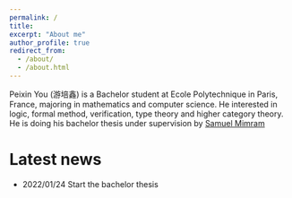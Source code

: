 ```yaml
---
permalink: /
title: 
excerpt: "About me"
author_profile: true
redirect_from: 
  - /about/
  - /about.html
---
```


Peixin You (游培鑫) is a Bachelor student at Ecole Polytechnique in Paris, France, majoring in mathematics and computer science. He interested in logic, formal method, verification, type theory and higher category theory. He is doing his bachelor thesis under supervision by [Samuel Mimram](https://www.lix.polytechnique.fr/Labo/Samuel.Mimram//) 

# Latest news

- 2022/01/24 Start the bachelor thesis
